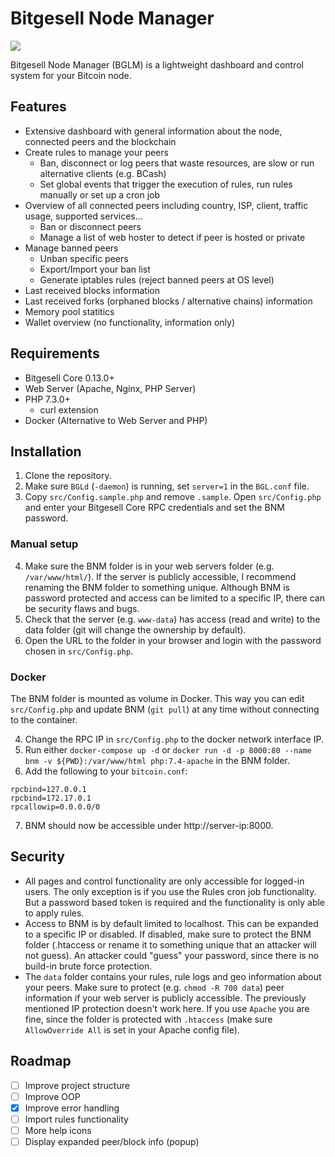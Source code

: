 # Bitgesell Node Manager

![](https://user-images.githubusercontent.com/13236924/102018547-2c11e800-3d6e-11eb-96bb-e0bccf76977e.png)

Bitgesell Node Manager (BGLM) is a lightweight dashboard and control system for your Bitcoin node. 

## Features

- Extensive dashboard with general information about the node, connected peers and the blockchain
- Create rules to manage your peers
  - Ban, disconnect or log peers that waste resources, are slow or run alternative clients (e.g. BCash)
  - Set global events that trigger the execution of rules, run rules manually or set up a cron job
- Overview of all connected peers including country, ISP, client, traffic usage, supported services...
  - Ban or disconnect peers
  - Manage a list of web hoster to detect if peer is hosted or private
- Manage banned peers
  - Unban specific peers
  - Export/Import your ban list
  - Generate iptables rules (reject banned peers at OS level)
- Last received blocks information
- Last received forks (orphaned blocks / alternative chains) information
- Memory pool statitics
- Wallet overview (no functionality, information only)

## Requirements

- Bitgesell Core 0.13.0+
- Web Server (Apache, Nginx, PHP Server)
- PHP 7.3.0+
  - curl extension
- Docker (Alternative to Web Server and PHP)

## Installation

1. Clone the repository.
2. Make sure `BGLd` (`-daemon`) is running, set `server=1` in the `BGL.conf` file.
3. Copy `src/Config.sample.php` and remove `.sample`. Open `src/Config.php` and enter your Bitgesell Core RPC credentials and set the BNM password.

### Manual setup

4. Make sure the BNM folder is in your web servers folder (e.g. `/var/www/html/`). If the server is publicly accessible, I recommend renaming the BNM folder to something unique. Although BNM is password protected and access can be limited to a specific IP, there can be security flaws and bugs.
5. Check that the server (e.g. `www-data`) has access (read and write) to the data folder (git will change the ownership by default).
6. Open the URL to the folder in your browser and login with the password chosen in `src/Config.php`.

### Docker

The BNM folder is mounted as volume in Docker. This way you can edit `src/Config.php` and update BNM (`git pull`) at any time without connecting to the container.

4. Change the RPC IP in `src/Config.php` to the docker network interface IP.
5. Run either `docker-compose up -d` or `docker run -d -p 8000:80 --name bnm -v ${PWD}:/var/www/html php:7.4-apache` in the BNM folder. 
6. Add the following to your `bitcoin.conf`: 
```
rpcbind=127.0.0.1 
rpcbind=172.17.0.1 
rpcallowip=0.0.0.0/0
```
7. BNM should now be accessible under http://server-ip:8000. 

## Security

- All pages and control functionality are only accessible for logged-in users. The only exception is if you use the Rules cron job functionality. But a password based token is required and the functionality is only able to apply rules.
- Access to BNM is by default limited to localhost. This can be expanded to a specific IP or disabled. If disabled, make sure to protect the BNM folder (.htaccess or rename it to something unique that an attacker will not guess). An attacker could "guess" your password, since there is no build-in brute force protection.
- The `data` folder contains your rules, rule logs and geo information about your peers. Make sure to protect (e.g. `chmod -R 700 data`) peer information if your web server is publicly accessible. The previously mentioned IP protection doesn't work here. If you use `Apache` you are fine, since the folder is protected with `.htaccess` (make sure `AllowOverride All` is set in your Apache config file).

## Roadmap

- [ ] Improve project structure
- [ ] Improve OOP
- [x] Improve error handling
- [ ] Import rules functionality
- [ ] More help icons
- [ ] Display expanded peer/block info (popup)
